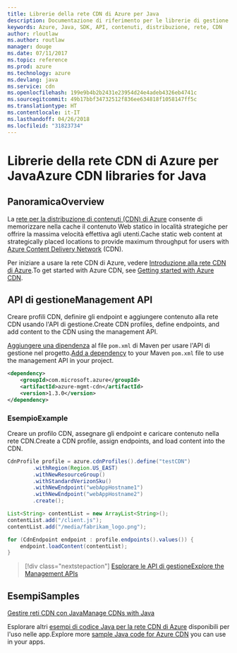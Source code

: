 ```yaml
---
title: Librerie della rete CDN di Azure per Java
description: Documentazione di riferimento per le librerie di gestione della rete CDN per Java
keywords: Azure, Java, SDK, API, contenuti, distribuzione, rete, CDN
author: rloutlaw
ms.author: routlaw
manager: douge
ms.date: 07/11/2017
ms.topic: reference
ms.prod: azure
ms.technology: azure
ms.devlang: java
ms.service: cdn
ms.openlocfilehash: 199e9b4b2b2431e23954d24e4adeb4326eb4741c
ms.sourcegitcommit: 49b17bbf34732512f836ee634818f1058147ff5c
ms.translationtype: HT
ms.contentlocale: it-IT
ms.lasthandoff: 04/26/2018
ms.locfileid: "31823734"
---
```

# <a name="azure-cdn-libraries-for-java"></a><span data-ttu-id="5f732-104">Librerie della rete CDN di Azure per Java</span><span class="sxs-lookup"><span data-stu-id="5f732-104">Azure CDN libraries for Java</span></span>

## <a name="overview"></a><span data-ttu-id="5f732-105">Panoramica</span><span class="sxs-lookup"><span data-stu-id="5f732-105">Overview</span></span>

<span data-ttu-id="5f732-106">La [rete per la distribuzione di contenuti (CDN) di Azure](/azure/cdn/cdn-overview) consente di memorizzare nella cache il contenuto Web statico in località strategiche per offrire la massima velocità effettiva agli utenti.</span><span class="sxs-lookup"><span data-stu-id="5f732-106">Cache static web content at strategically placed locations to provide maximum throughput for users with [Azure Content Delivery Network](/azure/cdn/cdn-overview) (CDN).</span></span>

<span data-ttu-id="5f732-107">Per iniziare a usare la rete CDN di Azure, vedere [Introduzione alla rete CDN di Azure](/azure/cdn/cdn-create-new-endpoint).</span><span class="sxs-lookup"><span data-stu-id="5f732-107">To get started with Azure CDN, see [Getting started with Azure CDN](/azure/cdn/cdn-create-new-endpoint).</span></span>

## <a name="management-api"></a><span data-ttu-id="5f732-108">API di gestione</span><span class="sxs-lookup"><span data-stu-id="5f732-108">Management API</span></span>

<span data-ttu-id="5f732-109">Creare profili CDN, definire gli endpoint e aggiungere contenuto alla rete CDN usando l'API di gestione.</span><span class="sxs-lookup"><span data-stu-id="5f732-109">Create CDN profiles, define endpoints, and add content to the CDN using the management API.</span></span>

<span data-ttu-id="5f732-110">[Aggiungere una dipendenza](https://maven.apache.org/guides/getting-started/index.html#How_do_I_use_external_dependencies) al file `pom.xml` di Maven per usare l'API di gestione nel progetto.</span><span class="sxs-lookup"><span data-stu-id="5f732-110">[Add a dependency](https://maven.apache.org/guides/getting-started/index.html#How_do_I_use_external_dependencies) to your Maven `pom.xml` file to use the management API in your project.</span></span>

```XML
<dependency>
    <groupId>com.microsoft.azure</groupId>
    <artifactId>azure-mgmt-cdn</artifactId>
    <version>1.3.0</version>
</dependency>
```   

### <a name="example"></a><span data-ttu-id="5f732-111">Esempio</span><span class="sxs-lookup"><span data-stu-id="5f732-111">Example</span></span>

<span data-ttu-id="5f732-112">Creare un profilo CDN, assegnare gli endpoint e caricare contenuto nella rete CDN.</span><span class="sxs-lookup"><span data-stu-id="5f732-112">Create a CDN profile, assign endpoints, and load content into the CDN.</span></span>

```java
CdnProfile profile = azure.cdnProfiles().define("testCDN")
        .withRegion(Region.US_EAST)
        .withNewResourceGroup()
        .withStandardVerizonSku()
        .withNewEndpoint("webAppHostname1")
        .withNewEndpoint("webAppHostname2")
        .create();

List<String> contentList = new ArrayList<String>();
contentList.add("/client.js");
contentList.add("/media/fabrikam_logo.png");

for (CdnEndpoint endpoint : profile.endpoints().values()) {
    endpoint.loadContent(contentList);
}
```

> [!div class="nextstepaction"]
> [<span data-ttu-id="5f732-113">Esplorare le API di gestione</span><span class="sxs-lookup"><span data-stu-id="5f732-113">Explore the Management APIs</span></span>](/java/api/overview/azure/cdn/management)

## <a name="samples"></a><span data-ttu-id="5f732-114">Esempi</span><span class="sxs-lookup"><span data-stu-id="5f732-114">Samples</span></span>

[<span data-ttu-id="5f732-115">Gestire reti CDN con Java</span><span class="sxs-lookup"><span data-stu-id="5f732-115">Manage CDNs with Java</span></span>](https://github.com/Azure-Samples/cdn-java-manage-cdn)

<span data-ttu-id="5f732-116">Esplorare altri [esempi di codice Java per la rete CDN di Azure](https://azure.microsoft.com/resources/samples/?platform=java&term=cdn) disponibili per l'uso nelle app.</span><span class="sxs-lookup"><span data-stu-id="5f732-116">Explore more [sample Java code for Azure CDN](https://azure.microsoft.com/resources/samples/?platform=java&term=cdn) you can use in your apps.</span></span>